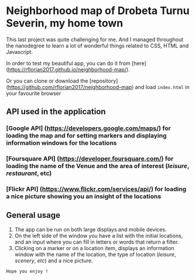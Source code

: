# Neighborhood map of Drobeta Turnu Severin, my home town

This last project was quite challenging for me. And I managed throughout the nanodegree to learn a lot of wonderful things related to CSS, HTML and Javascript.

In order to test my beautiful app, you can do it from [here] (https://rflorian2017.github.io/neighborhood-map/).

Or you can clone or download the [repository] (https://github.com/rflorian2017/neighborhood-map) and load `index.html` in your favourite browser 

## API used in the application
### [Google API] (https://developers.google.com/maps/) for loading the map and for setting markers and displaying information windows for the locations
### [Foursquare API] (https://developer.foursquare.com/) for loading the name of the Venue and the area of interest (*leisure*, *restaurant*, etc)
### [Flickr API] (https://www.flickr.com/services/api/) for loading a nice picture showing you an insight of the locations

## General usage
1. The app can be run on both large displays and mobile devices.
2. On the left side of the window you have a list with the initial locations, and an input where you can fill in letters or words that return a filter.
3. Clicking on a marker or on a location item, displays an information window with the name of the location, the type of location (*leisure*, *scenery*, *etc*) and a nice picture.

`Hope you enjoy !`



